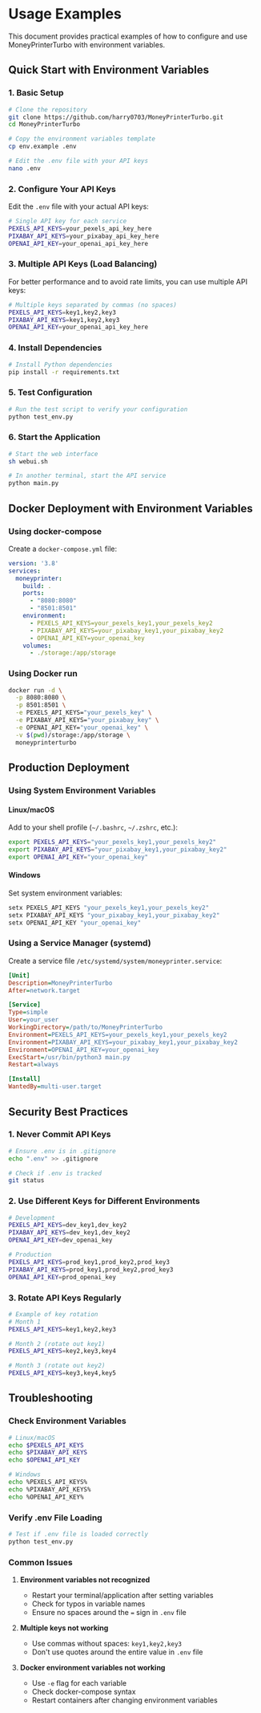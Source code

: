 # Usage Examples

This document provides practical examples of how to configure and use MoneyPrinterTurbo with environment variables.

## Quick Start with Environment Variables

### 1. Basic Setup

```bash
# Clone the repository
git clone https://github.com/harry0703/MoneyPrinterTurbo.git
cd MoneyPrinterTurbo

# Copy the environment variables template
cp env.example .env

# Edit the .env file with your API keys
nano .env
```

### 2. Configure Your API Keys

Edit the `.env` file with your actual API keys:

```bash
# Single API key for each service
PEXELS_API_KEYS=your_pexels_api_key_here
PIXABAY_API_KEYS=your_pixabay_api_key_here
OPENAI_API_KEY=your_openai_api_key_here
```

### 3. Multiple API Keys (Load Balancing)

For better performance and to avoid rate limits, you can use multiple API keys:

```bash
# Multiple keys separated by commas (no spaces)
PEXELS_API_KEYS=key1,key2,key3
PIXABAY_API_KEYS=key1,key2,key3
OPENAI_API_KEY=your_openai_api_key_here
```

### 4. Install Dependencies

```bash
# Install Python dependencies
pip install -r requirements.txt
```

### 5. Test Configuration

```bash
# Run the test script to verify your configuration
python test_env.py
```

### 6. Start the Application

```bash
# Start the web interface
sh webui.sh

# In another terminal, start the API service
python main.py
```

## Docker Deployment with Environment Variables

### Using docker-compose

Create a `docker-compose.yml` file:

```yaml
version: '3.8'
services:
  moneyprinter:
    build: .
    ports:
      - "8080:8080"
      - "8501:8501"
    environment:
      - PEXELS_API_KEYS=your_pexels_key1,your_pexels_key2
      - PIXABAY_API_KEYS=your_pixabay_key1,your_pixabay_key2
      - OPENAI_API_KEY=your_openai_key
    volumes:
      - ./storage:/app/storage
```

### Using Docker run

```bash
docker run -d \
  -p 8080:8080 \
  -p 8501:8501 \
  -e PEXELS_API_KEYS="your_pexels_key" \
  -e PIXABAY_API_KEYS="your_pixabay_key" \
  -e OPENAI_API_KEY="your_openai_key" \
  -v $(pwd)/storage:/app/storage \
  moneyprinterturbo
```

## Production Deployment

### Using System Environment Variables

#### Linux/macOS

Add to your shell profile (`~/.bashrc`, `~/.zshrc`, etc.):

```bash
export PEXELS_API_KEYS="your_pexels_key1,your_pexels_key2"
export PIXABAY_API_KEYS="your_pixabay_key1,your_pixabay_key2"
export OPENAI_API_KEY="your_openai_key"
```

#### Windows

Set system environment variables:

```cmd
setx PEXELS_API_KEYS "your_pexels_key1,your_pexels_key2"
setx PIXABAY_API_KEYS "your_pixabay_key1,your_pixabay_key2"
setx OPENAI_API_KEY "your_openai_key"
```

### Using a Service Manager (systemd)

Create a service file `/etc/systemd/system/moneyprinter.service`:

```ini
[Unit]
Description=MoneyPrinterTurbo
After=network.target

[Service]
Type=simple
User=your_user
WorkingDirectory=/path/to/MoneyPrinterTurbo
Environment=PEXELS_API_KEYS=your_pexels_key1,your_pexels_key2
Environment=PIXABAY_API_KEYS=your_pixabay_key1,your_pixabay_key2
Environment=OPENAI_API_KEY=your_openai_key
ExecStart=/usr/bin/python3 main.py
Restart=always

[Install]
WantedBy=multi-user.target
```

## Security Best Practices

### 1. Never Commit API Keys

```bash
# Ensure .env is in .gitignore
echo ".env" >> .gitignore

# Check if .env is tracked
git status
```

### 2. Use Different Keys for Different Environments

```bash
# Development
PEXELS_API_KEYS=dev_key1,dev_key2
PIXABAY_API_KEYS=dev_key1,dev_key2
OPENAI_API_KEY=dev_openai_key

# Production
PEXELS_API_KEYS=prod_key1,prod_key2,prod_key3
PIXABAY_API_KEYS=prod_key1,prod_key2,prod_key3
OPENAI_API_KEY=prod_openai_key
```

### 3. Rotate API Keys Regularly

```bash
# Example of key rotation
# Month 1
PEXELS_API_KEYS=key1,key2,key3

# Month 2 (rotate out key1)
PEXELS_API_KEYS=key2,key3,key4

# Month 3 (rotate out key2)
PEXELS_API_KEYS=key3,key4,key5
```

## Troubleshooting

### Check Environment Variables

```bash
# Linux/macOS
echo $PEXELS_API_KEYS
echo $PIXABAY_API_KEYS
echo $OPENAI_API_KEY

# Windows
echo %PEXELS_API_KEYS%
echo %PIXABAY_API_KEYS%
echo %OPENAI_API_KEY%
```

### Verify .env File Loading

```bash
# Test if .env file is loaded correctly
python test_env.py
```

### Common Issues

1. **Environment variables not recognized**
   - Restart your terminal/application after setting variables
   - Check for typos in variable names
   - Ensure no spaces around the `=` sign in `.env` file

2. **Multiple keys not working**
   - Use commas without spaces: `key1,key2,key3`
   - Don't use quotes around the entire value in `.env` file

3. **Docker environment variables not working**
   - Use `-e` flag for each variable
   - Check docker-compose syntax
   - Restart containers after changing environment variables 